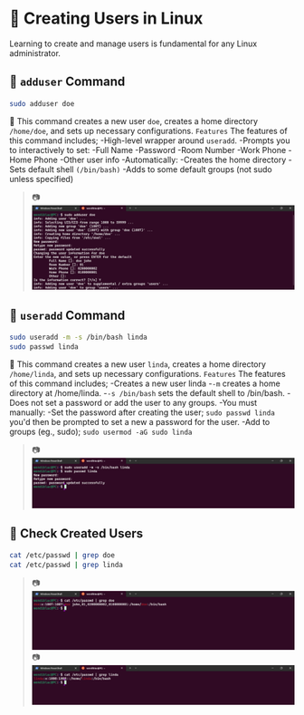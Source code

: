 # 👤 Creating Users in Linux

Learning to create and manage users is fundamental for any Linux administrator.

## 🔹 `adduser` Command

```bash
sudo adduser doe
```

🔸 This command creates a new user `doe`, creates a home directory `/home/doe`, and sets up necessary configurations.
`Features`
The features of this command includes;
-High-level wrapper around `useradd`.
-Prompts you to interactively to set:
    -Full Name
    -Password
    -Room Number
    -Work Phone
    -Home Phone
    -Other user info
-Automatically:
    -Creates the home directory
    -Sets default shell `(/bin/bash)`
    -Adds to some default groups (not sudo unless specified)

> 📷 ![adduser](./images/adduser.png)


## 🔹 `useradd` Command

```bash
sudo useradd -m -s /bin/bash linda
sudo passwd linda
```
🔸 This command creates a new user `linda`, creates a home directory `/home/linda`, and sets up necessary configurations.
`Features`
The features of this command includes;
-Creates a new user linda
-`-m` creates a home directory at /home/linda.
-`-s /bin/bash` sets the default shell to /bin/bash.
-Does not set a password or add the user to any groups.
-You must manually:
    -Set the password after creating the user; `sudo passwd linda` you'd then be prompted to set a new a password for the user.
    -Add to groups (eg., sudo); `sudo usermod -aG sudo linda`

> 📷 ![useradd](./images/useradd-linda.png)

## 🔹 Check Created Users

```bash
cat /etc/passwd | grep doe
cat /etc/passwd | grep linda
```

> 📷 ![grep doe](./images/grepdoe.png)
> 📷 ![grep linda](./images/greplinda.png)
